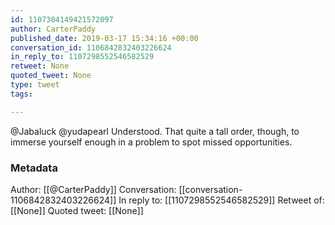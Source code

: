 ```yaml
---
id: 1107304149421572097
author: CarterPaddy
published_date: 2019-03-17 15:34:16 +00:00
conversation_id: 1106842832403226624
in_reply_to: 1107298552546582529
retweet: None
quoted_tweet: None
type: tweet
tags:

---
```


@Jabaluck @yudapearl Understood. That quite a tall order, though, to immerse yourself enough in a problem to spot missed opportunities.

### Metadata

Author: [[@CarterPaddy]]
Conversation: [[conversation-1106842832403226624]]
In reply to: [[1107298552546582529]]
Retweet of: [[None]]
Quoted tweet: [[None]]
